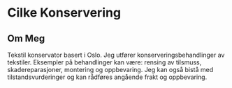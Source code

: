 <!--left-side-panel
* Om Meg
* CV
* Utvalg av arbeider
* Annet
* Kontakt
-->

# Cilke Konservering
## Om Meg
Tekstil konservator basert i Oslo. Jeg utfører konserveringsbehandlinger av tekstiler. Eksempler på behandlinger kan være: rensing av tilsmuss, skadereparasjoner, montering og oppbevaring. Jeg kan også bistå med tilstandsvurderinger og kan rådføres angående frakt og oppbevaring.


